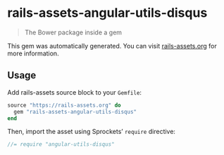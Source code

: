 # rails-assets-angular-utils-disqus

> The Bower package inside a gem

This gem was automatically generated. You can visit [rails-assets.org](https://rails-assets.org) for more information.

## Usage

Add rails-assets source block to your `Gemfile`:

```ruby
source "https://rails-assets.org" do
  gem "rails-assets-angular-utils-disqus"
end

```

Then, import the asset using Sprockets’ `require` directive:

```js
//= require "angular-utils-disqus"
```
